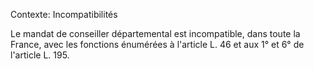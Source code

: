 Contexte: Incompatibilités

Le mandat de conseiller départemental est incompatible, dans toute la France, avec les fonctions énumérées à l'article L. 46 et aux 1° et 6° de l'article L. 195.